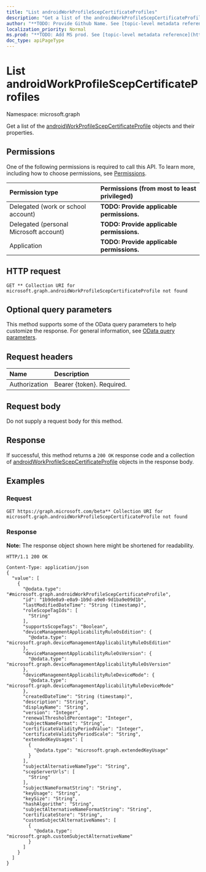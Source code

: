 ```yaml
---
title: "List androidWorkProfileScepCertificateProfiles"
description: "Get a list of the androidWorkProfileScepCertificateProfile objects and their properties."
author: "**TODO: Provide Github Name. See [topic-level metadata reference](https://msgo.azurewebsites.net/add/document/guidelines/metadata.html#topic-level-metadata)**"
localization_priority: Normal
ms.prod: "**TODO: Add MS prod. See [topic-level metadata reference](https://msgo.azurewebsites.net/add/document/guidelines/metadata.html#topic-level-metadata)**"
doc_type: apiPageType
---
```


# List androidWorkProfileScepCertificateProfiles
Namespace: microsoft.graph

Get a list of the [androidWorkProfileScepCertificateProfile](../resources/androidworkprofilescepcertificateprofile.md) objects and their properties.

## Permissions
One of the following permissions is required to call this API. To learn more, including how to choose permissions, see [Permissions](/graph/permissions-reference).

|Permission type|Permissions (from most to least privileged)|
|:---|:---|
|Delegated (work or school account)|**TODO: Provide applicable permissions.**|
|Delegated (personal Microsoft account)|**TODO: Provide applicable permissions.**|
|Application|**TODO: Provide applicable permissions.**|

## HTTP request

<!-- {
  "blockType": "ignored"
}
-->
``` http
GET ** Collection URI for microsoft.graph.androidWorkProfileScepCertificateProfile not found
```

## Optional query parameters
This method supports some of the OData query parameters to help customize the response. For general information, see [OData query parameters](/graph/query-parameters).

## Request headers
|Name|Description|
|:---|:---|
|Authorization|Bearer {token}. Required.|

## Request body
Do not supply a request body for this method.

## Response

If successful, this method returns a `200 OK` response code and a collection of [androidWorkProfileScepCertificateProfile](../resources/androidworkprofilescepcertificateprofile.md) objects in the response body.

## Examples

### Request
<!-- {
  "blockType": "request",
  "name": "get_androidworkprofilescepcertificateprofile"
}
-->
``` http
GET https://graph.microsoft.com/beta** Collection URI for microsoft.graph.androidWorkProfileScepCertificateProfile not found
```


### Response
**Note:** The response object shown here might be shortened for readability.
<!-- {
  "blockType": "response",
  "truncated": true,
  "@odata.type": "Collection(microsoft.graph.androidWorkProfileScepCertificateProfile)"
}
-->
``` http
HTTP/1.1 200 OK

Content-Type: application/json
{
  "value": [
    {
      "@odata.type": "#microsoft.graph.androidWorkProfileScepCertificateProfile",
      "id": "1b9de0a9-e0a9-1b9d-a9e0-9d1ba9e09d1b",
      "lastModifiedDateTime": "String (timestamp)",
      "roleScopeTagIds": [
        "String"
      ],
      "supportsScopeTags": "Boolean",
      "deviceManagementApplicabilityRuleOsEdition": {
        "@odata.type": "microsoft.graph.deviceManagementApplicabilityRuleOsEdition"
      },
      "deviceManagementApplicabilityRuleOsVersion": {
        "@odata.type": "microsoft.graph.deviceManagementApplicabilityRuleOsVersion"
      },
      "deviceManagementApplicabilityRuleDeviceMode": {
        "@odata.type": "microsoft.graph.deviceManagementApplicabilityRuleDeviceMode"
      },
      "createdDateTime": "String (timestamp)",
      "description": "String",
      "displayName": "String",
      "version": "Integer",
      "renewalThresholdPercentage": "Integer",
      "subjectNameFormat": "String",
      "certificateValidityPeriodValue": "Integer",
      "certificateValidityPeriodScale": "String",
      "extendedKeyUsages": [
        {
          "@odata.type": "microsoft.graph.extendedKeyUsage"
        }
      ],
      "subjectAlternativeNameType": "String",
      "scepServerUrls": [
        "String"
      ],
      "subjectNameFormatString": "String",
      "keyUsage": "String",
      "keySize": "String",
      "hashAlgorithm": "String",
      "subjectAlternativeNameFormatString": "String",
      "certificateStore": "String",
      "customSubjectAlternativeNames": [
        {
          "@odata.type": "microsoft.graph.customSubjectAlternativeName"
        }
      ]
    }
  ]
}
```

